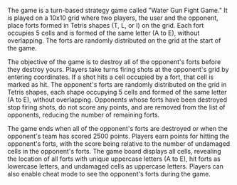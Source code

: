 The game is a turn-based strategy game called "Water Gun Fight Game." It is played on a 10x10 grid where two players, the user and the opponent, place forts formed in Tetris shapes (T, L, or I) on the grid. Each fort occupies 5 cells and is formed of the same letter (A to E), without overlapping.
The forts are randomly distributed on the grid at the start of the game.

The objective of the game is to destroy all of the opponent's forts before they destroy yours. Players take turns firing shots at the opponent's grid by entering coordinates.
If a shot hits a cell occupied by a fort, that cell is marked as hit. The opponent's forts are randomly distributed on the grid in Tetris shapes, each shape occupying 5 cells and formed of the same letter (A to E), without overlapping.
Opponents whose forts have been destroyed stop firing shots, do not score any points, and are removed from the list of opponents, reducing the number of remaining forts.

The game ends when all of the opponent's forts are destroyed or when the opponent's team has scored 2500 points. 
Players earn points for hitting the opponent's forts, with the score being relative to the number of undamaged cells in the opponent's forts.
The game board displays all cells, revealing the location of all forts with unique uppercase letters (A to E), hit forts as lowercase letters, and undamaged cells as uppercase letters. Players can also enable cheat mode to see the opponent's forts during the game.
